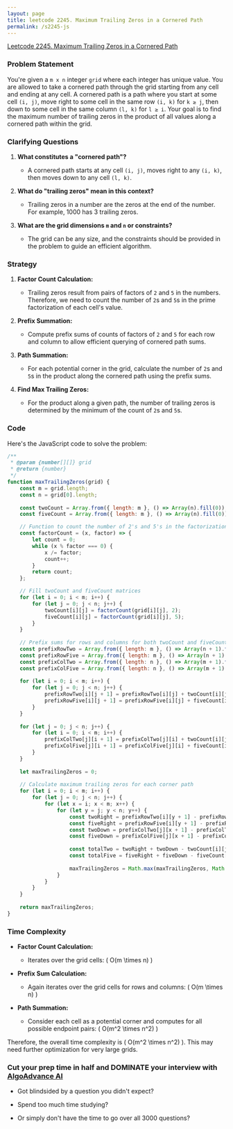 ```yaml
---
layout: page
title: leetcode 2245. Maximum Trailing Zeros in a Cornered Path
permalink: /s2245-js
---
```

[Leetcode 2245. Maximum Trailing Zeros in a Cornered Path](https://algoadvance.github.io/algoadvance/l2245)
### Problem Statement

You're given a `m x n` integer `grid` where each integer has unique value. You are allowed to take a cornered path through the grid starting from any cell and ending at any cell. A cornered path is a path where you start at some cell `(i, j)`, move right to some cell in the same row `(i, k)` for `k ≥ j`, then down to some cell in the same column `(l, k)` for `l ≥ i`. Your goal is to find the maximum number of trailing zeros in the product of all values along a cornered path within the grid.

### Clarifying Questions

1. **What constitutes a "cornered path"?**
   - A cornered path starts at any cell `(i, j)`, moves right to any `(i, k)`, then moves down to any cell `(l, k)`.
   
2. **What do "trailing zeros" mean in this context?**
   - Trailing zeros in a number are the zeros at the end of the number. For example, 1000 has 3 trailing zeros.
   
3. **What are the grid dimensions `m` and `n` or constraints?**
   - The grid can be any size, and the constraints should be provided in the problem to guide an efficient algorithm.

### Strategy

1. **Factor Count Calculation:**
   - Trailing zeros result from pairs of factors of `2` and `5` in the numbers. Therefore, we need to count the number of `2`s and `5`s in the prime factorization of each cell's value.
   
2. **Prefix Summation:**
   - Compute prefix sums of counts of factors of `2` and `5` for each row and column to allow efficient querying of cornered path sums.
   
3. **Path Summation:**
   - For each potential corner in the grid, calculate the number of `2`s and `5`s in the product along the cornered path using the prefix sums.
   
4. **Find Max Trailing Zeros:**
   - For the product along a given path, the number of trailing zeros is determined by the minimum of the count of `2`s and `5`s.

### Code

Here's the JavaScript code to solve the problem:

```javascript
/**
 * @param {number[][]} grid
 * @return {number}
 */
function maxTrailingZeros(grid) {
    const m = grid.length;
    const n = grid[0].length;
    
    const twoCount = Array.from({ length: m }, () => Array(n).fill(0));
    const fiveCount = Array.from({ length: m }, () => Array(n).fill(0));

    // Function to count the number of 2's and 5's in the factorization of x
    const factorCount = (x, factor) => {
        let count = 0;
        while (x % factor === 0) {
            x /= factor;
            count++;
        }
        return count;
    };

    // Fill twoCount and fiveCount matrices
    for (let i = 0; i < m; i++) {
        for (let j = 0; j < n; j++) {
            twoCount[i][j] = factorCount(grid[i][j], 2);
            fiveCount[i][j] = factorCount(grid[i][j], 5);
        }
    }
    
    // Prefix sums for rows and columns for both twoCount and fiveCount
    const prefixRowTwo = Array.from({ length: m }, () => Array(n + 1).fill(0));
    const prefixRowFive = Array.from({ length: m }, () => Array(n + 1).fill(0));
    const prefixColTwo = Array.from({ length: n }, () => Array(m + 1).fill(0));
    const prefixColFive = Array.from({ length: n }, () => Array(m + 1).fill(0));
    
    for (let i = 0; i < m; i++) {
        for (let j = 0; j < n; j++) {
            prefixRowTwo[i][j + 1] = prefixRowTwo[i][j] + twoCount[i][j];
            prefixRowFive[i][j + 1] = prefixRowFive[i][j] + fiveCount[i][j];
        }
    }
    
    for (let j = 0; j < n; j++) {
        for (let i = 0; i < m; i++) {
            prefixColTwo[j][i + 1] = prefixColTwo[j][i] + twoCount[i][j];
            prefixColFive[j][i + 1] = prefixColFive[j][i] + fiveCount[i][j];
        }
    }
    
    let maxTrailingZeros = 0;
    
    // Calculate maximum trailing zeros for each corner path
    for (let i = 0; i < m; i++) {
        for (let j = 0; j < n; j++) {
            for (let x = i; x < m; x++) {
                for (let y = j; y < n; y++) {
                    const twoRight = prefixRowTwo[i][y + 1] - prefixRowTwo[i][j];
                    const fiveRight = prefixRowFive[i][y + 1] - prefixRowFive[i][j];
                    const twoDown = prefixColTwo[j][x + 1] - prefixColTwo[j][i];
                    const fiveDown = prefixColFive[j][x + 1] - prefixColFive[j][i];
                    
                    const totalTwo = twoRight + twoDown - twoCount[i][j];
                    const totalFive = fiveRight + fiveDown - fiveCount[i][j];
                    
                    maxTrailingZeros = Math.max(maxTrailingZeros, Math.min(totalTwo, totalFive));
                }
            }
        }
    }
    
    return maxTrailingZeros;
}
```

### Time Complexity

- **Factor Count Calculation:**
  - Iterates over the grid cells: \( O(m \times n) \)
  
- **Prefix Sum Calculation:**
  - Again iterates over the grid cells for rows and columns: \( O(m \times n) \)
  
- **Path Summation:**
  - Consider each cell as a potential corner and computes for all possible endpoint pairs: \( O(m^2 \times n^2) \)

Therefore, the overall time complexity is \( O(m^2 \times n^2) \). This may need further optimization for very large grids.


### Cut your prep time in half and DOMINATE your interview with [AlgoAdvance AI](https://algoAdvance.com)

- Got blindsided by a question you didn't expect?

- Spend too much time studying?

- Or simply don't have the time to go over all 3000 questions?

